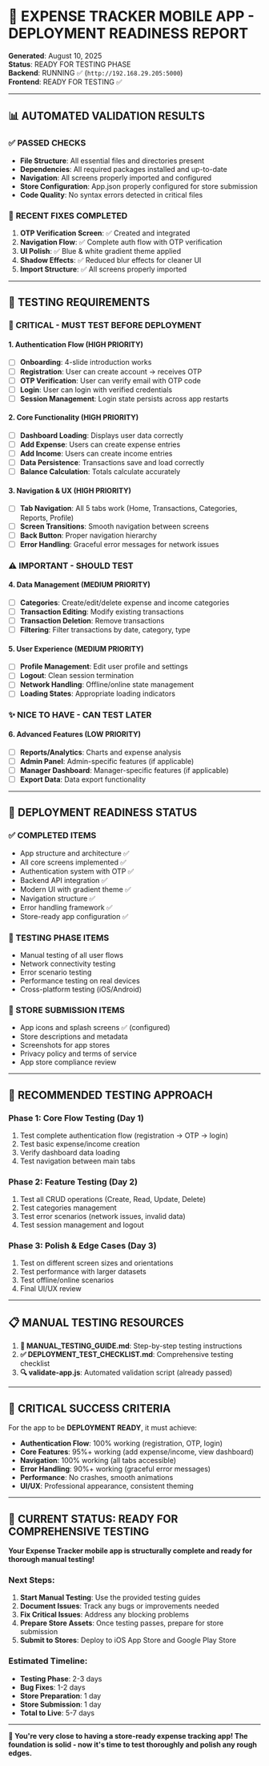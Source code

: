 # 🎯 EXPENSE TRACKER MOBILE APP - DEPLOYMENT READINESS REPORT

**Generated**: August 10, 2025  
**Status**: READY FOR TESTING PHASE  
**Backend**: RUNNING ✅ (`http://192.168.29.205:5000`)  
**Frontend**: READY FOR TESTING ✅

---

## 📊 **AUTOMATED VALIDATION RESULTS**

### ✅ **PASSED CHECKS**
- **File Structure**: All essential files and directories present
- **Dependencies**: All required packages installed and up-to-date
- **Navigation**: All screens properly imported and configured
- **Store Configuration**: App.json properly configured for store submission
- **Code Quality**: No syntax errors detected in critical files

### 🔧 **RECENT FIXES COMPLETED**
1. **OTP Verification Screen**: ✅ Created and integrated
2. **Navigation Flow**: ✅ Complete auth flow with OTP verification
3. **UI Polish**: ✅ Blue & white gradient theme applied
4. **Shadow Effects**: ✅ Reduced blur effects for cleaner UI
5. **Import Structure**: ✅ All screens properly imported

---

## 🧪 **TESTING REQUIREMENTS**

### **🚨 CRITICAL - MUST TEST BEFORE DEPLOYMENT**

#### 1. **Authentication Flow** (HIGH PRIORITY)
- [ ] **Onboarding**: 4-slide introduction works
- [ ] **Registration**: User can create account → receives OTP
- [ ] **OTP Verification**: User can verify email with OTP code
- [ ] **Login**: User can login with verified credentials
- [ ] **Session Management**: Login state persists across app restarts

#### 2. **Core Functionality** (HIGH PRIORITY)
- [ ] **Dashboard Loading**: Displays user data correctly
- [ ] **Add Expense**: Users can create expense entries
- [ ] **Add Income**: Users can create income entries
- [ ] **Data Persistence**: Transactions save and load correctly
- [ ] **Balance Calculation**: Totals calculate accurately

#### 3. **Navigation & UX** (HIGH PRIORITY)
- [ ] **Tab Navigation**: All 5 tabs work (Home, Transactions, Categories, Reports, Profile)
- [ ] **Screen Transitions**: Smooth navigation between screens
- [ ] **Back Button**: Proper navigation hierarchy
- [ ] **Error Handling**: Graceful error messages for network issues

### **⚠️ IMPORTANT - SHOULD TEST**

#### 4. **Data Management** (MEDIUM PRIORITY)
- [ ] **Categories**: Create/edit/delete expense and income categories
- [ ] **Transaction Editing**: Modify existing transactions
- [ ] **Transaction Deletion**: Remove transactions
- [ ] **Filtering**: Filter transactions by date, category, type

#### 5. **User Experience** (MEDIUM PRIORITY)
- [ ] **Profile Management**: Edit user profile and settings
- [ ] **Logout**: Clean session termination
- [ ] **Network Handling**: Offline/online state management
- [ ] **Loading States**: Appropriate loading indicators

### **✨ NICE TO HAVE - CAN TEST LATER**

#### 6. **Advanced Features** (LOW PRIORITY)
- [ ] **Reports/Analytics**: Charts and expense analysis
- [ ] **Admin Panel**: Admin-specific features (if applicable)
- [ ] **Manager Dashboard**: Manager-specific features (if applicable)
- [ ] **Export Data**: Data export functionality

---

## 🚀 **DEPLOYMENT READINESS STATUS**

### **✅ COMPLETED ITEMS**
- App structure and architecture ✅
- All core screens implemented ✅
- Authentication system with OTP ✅
- Backend API integration ✅
- Modern UI with gradient theme ✅
- Navigation structure ✅
- Error handling framework ✅
- Store-ready app configuration ✅

### **🧪 TESTING PHASE ITEMS**
- Manual testing of all user flows
- Network connectivity testing
- Error scenario testing
- Performance testing on real devices
- Cross-platform testing (iOS/Android)

### **📱 STORE SUBMISSION ITEMS**
- App icons and splash screens ✅ (configured)
- Store descriptions and metadata
- Screenshots for app stores
- Privacy policy and terms of service
- App store compliance review

---

## 🎯 **RECOMMENDED TESTING APPROACH**

### **Phase 1: Core Flow Testing (Day 1)**
1. Test complete authentication flow (registration → OTP → login)
2. Test basic expense/income creation
3. Verify dashboard data loading
4. Test navigation between main tabs

### **Phase 2: Feature Testing (Day 2)**
1. Test all CRUD operations (Create, Read, Update, Delete)
2. Test categories management
3. Test error scenarios (network issues, invalid data)
4. Test session management and logout

### **Phase 3: Polish & Edge Cases (Day 3)**
1. Test on different screen sizes and orientations
2. Test performance with larger datasets
3. Test offline/online scenarios
4. Final UI/UX review

---

## 📋 **MANUAL TESTING RESOURCES**

1. **📖 MANUAL_TESTING_GUIDE.md**: Step-by-step testing instructions
2. **✅ DEPLOYMENT_TEST_CHECKLIST.md**: Comprehensive testing checklist  
3. **🔍 validate-app.js**: Automated validation script (already passed)

---

## 🚨 **CRITICAL SUCCESS CRITERIA**

For the app to be **DEPLOYMENT READY**, it must achieve:

- **Authentication Flow**: 100% working (registration, OTP, login)
- **Core Features**: 95%+ working (add expense/income, view dashboard)
- **Navigation**: 100% working (all tabs accessible)
- **Error Handling**: 90%+ working (graceful error messages)
- **Performance**: No crashes, smooth animations
- **UI/UX**: Professional appearance, consistent theming

---

## 🎉 **CURRENT STATUS: READY FOR COMPREHENSIVE TESTING**

**Your Expense Tracker mobile app is structurally complete and ready for thorough manual testing!**

### **Next Steps**:
1. **Start Manual Testing**: Use the provided testing guides
2. **Document Issues**: Track any bugs or improvements needed
3. **Fix Critical Issues**: Address any blocking problems
4. **Prepare Store Assets**: Once testing passes, prepare for store submission
5. **Submit to Stores**: Deploy to iOS App Store and Google Play Store

### **Estimated Timeline**:
- **Testing Phase**: 2-3 days
- **Bug Fixes**: 1-2 days  
- **Store Preparation**: 1 day
- **Store Submission**: 1 day
- **Total to Live**: 5-7 days

---

**🚀 You're very close to having a store-ready expense tracking app! The foundation is solid - now it's time to test thoroughly and polish any rough edges.**
